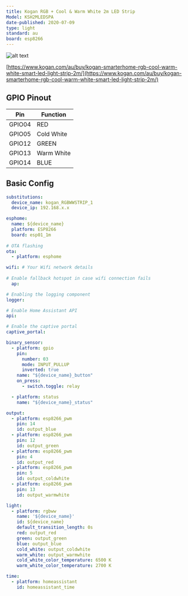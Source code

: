 ```yaml
---
title: Kogan RGB + Cool & Warm White 2m LED Strip
Model: KSH2MLEDSPA
date-published: 2020-07-09
type: light
standard: au
board: esp8266
---
```

  ![alt text](/Kogan-RGB-Cool-Warm-White-2m-LED-Strip.jpg "Product Image")

[https://www.kogan.com/au/buy/kogan-smarterhome-rgb-cool-warm-white-smart-led-light-strip-2m/](https://www.kogan.com/au/buy/kogan-smarterhome-rgb-cool-warm-white-smart-led-light-strip-2m/)

## GPIO Pinout

| Pin    | Function                   |
|--------|----------------------------|
| GPIO04 | RED                        |
| GPIO05 | Cold White                 |
| GPIO12 | GREEN                      |
| GPIO13 | Warm White                 |
| GPIO14 | BLUE                       |

## Basic Config

```yaml
substitutions:
  device_name: kogan_RGBWWSTRIP_1
  device_ip: 192.168.x.x

esphome:
  name: ${device_name}
  platform: ESP8266
  board: esp01_1m
  
# OTA flashing
ota:
  - platform: esphome

wifi: # Your Wifi network details
  
# Enable fallback hotspot in case wifi connection fails  
  ap:

# Enabling the logging component
logger:

# Enable Home Assistant API
api:

# Enable the captive portal
captive_portal:

binary_sensor:
  - platform: gpio
    pin:
      number: 03
      mode: INPUT_PULLUP
      inverted: true
    name: "${device_name}_button"
    on_press:
      - switch.toggle: relay

  - platform: status
    name: "${device_name}_status"

output:
  - platform: esp8266_pwm
    pin: 14
    id: output_blue
  - platform: esp8266_pwm
    pin: 12
    id: output_green
  - platform: esp8266_pwm
    pin: 4
    id: output_red
  - platform: esp8266_pwm
    pin: 5
    id: output_coldwhite
  - platform: esp8266_pwm
    pin: 13
    id: output_warmwhite

light:
  - platform: rgbww
    name: '${device_name}'
    id: ${device_name}
    default_transition_length: 0s
    red: output_red
    green: output_green
    blue: output_blue
    cold_white: output_coldwhite
    warm_white: output_warmwhite
    cold_white_color_temperature: 6500 K
    warm_white_color_temperature: 2700 K

time:
  - platform: homeassistant
    id: homeassistant_time
```
